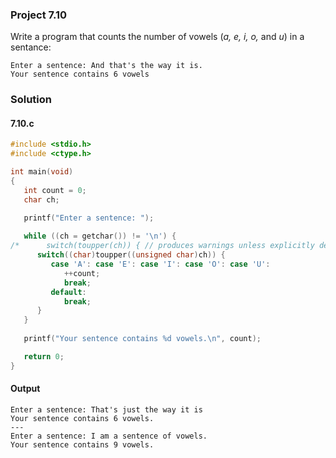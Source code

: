 ### Project 7.10
Write a program that counts the number of vowels (*a, e, i, o,* and *u*) in a sentance:
```
Enter a sentence: And that's the way it is.
Your sentence contains 6 vowels
```
### Solution
#### 7.10.c
```c
#include <stdio.h>
#include <ctype.h>

int main(void)
{
   int count = 0;
   char ch;

   printf("Enter a sentence: ");
   
   while ((ch = getchar()) != '\n') {
/*      switch(toupper(ch)) { // produces warnings unless explicitly declared */
      switch((char)toupper((unsigned char)ch)) {
         case 'A': case 'E': case 'I': case 'O': case 'U':
            ++count;
            break;
         default:
            break;
      }
   }
  
   printf("Your sentence contains %d vowels.\n", count);

   return 0;
}
```
#### Output
```
Enter a sentence: That's just the way it is
Your sentence contains 6 vowels.
---
Enter a sentence: I am a sentence of vowels.
Your sentence contains 9 vowels.
```
